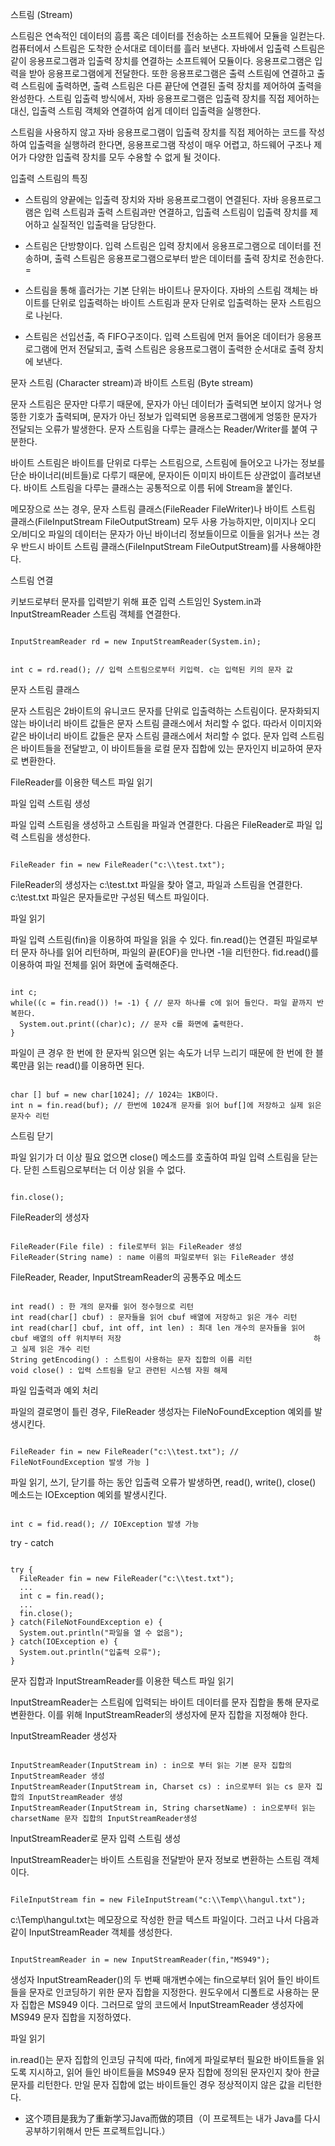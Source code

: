 스트림 (Stream)

스트림은 연속적인 데이터의 흠름 혹은 데이터를 전송하는 소프트웨어 모듈을 일컫는다. 컴퓨터에서 스트림은 도착한 순서대로 데이터를 흘러 보낸다.
자바에서 입출력 스트림은 같이 응용프로그램과 입출력 장치를 연결하는 소프트웨어 모듈이다. 응용프로그램은 입력을 받아 응용프로그램에게 전달한다. 또한 응용프로그램은 출력 스트림에 연결하고 출력 스트림에 출력하면, 출력 스트림은 다른 끝단에 연결된 출력 장치를 제어하여 출력을 완성한다. 스트림 입출력 방식에서, 자바 응용프로그램은 입출력 장치를 직접 제어하는 대신, 입출력 스트림 객체와 연결하여 쉽게 데이터 입출력을 실행한다. 

스트림을 사용하지 않고 자바 응용프로그램이 입출력 장치를 직접 제어하는 코드를 작성하여 입출력을 실행하려 한다면, 응용프로그램 작성이 매우 어렵고, 하드웨어 구조나 제어가 다양한 입출력 장치를 모두 수용할 수 없게 될 것이다. 

입출력 스트림의 특징 

- 스트림의 양끝에는 입출력 장치와 자바 응용프로그램이 연결된다.
자바 응용프로그램은 입력 스트림과 출력 스트림과만 연결하고, 입출력 스트림이 입출력 장치를 제어하고 실질적인 입출력을 담당한다.

- 스트림은 단방향이다.
입력 스트림은 입력 장치에서 응용프로그램으로 데이터를 전송하며, 출력 스트림은 응용프로그램으로부터 받은 데이터를 출력 장치로 전송한다. =

- 스트림을 통해 흘러가는 기본 단위는 바이트나 문자이다.
자바의 스트림 객체는 바이트를 단위로 입출력하는 바이트 스트림과 문자 단위로 입출력하는 문자 스트림으로 나뉜다.

- 스트림은 선입선출, 즉 FIFO구조이다.
입력 스트림에 먼저 들어온 데이터가 응용프로그램에 먼저 전달되고, 출력 스트림은 응용프로그램이 출력한 순서대로 출력 장치에 보낸다.

문자 스트림 (Character stream)과 바이트 스트림 (Byte stream)

문자 스트림은 문자만 다루기 때문에, 문자가 아닌 데이터가 출력되면 보이지 않거나 엉뚱한 기호가 출력되며, 문자가 아닌 정보가 입력되면 응용프로그램에게 엉뚱한 문자가 전달되는 오류가 발생한다. 
문자 스트림을 다루는 클래스는 Reader/Writer를 붙여 구분한다.

바이트 스트림은 바이트를 단위로 다루는 스트림으로, 스트림에 들어오고 나가는 정보를 단순 바이너리(비트들)로 다루기 때문에, 문자이든 이미지 바이트든 상관없이 흘려보낸다. 
바이트 스트림을 다루는 클래스는 공통적으로 이름 뒤에 Stream을 붙인다.

메모장으로 쓰는 경우, 문자 스트림 클래스(FileReader FileWriter)나 바이트 스트림 클래스(FileInputStream FileOutputStream) 모두 사용 가능하지만, 이미지나 오디오/비디오 파일의 데이터는 문자가 아닌 바이너리 정보들이므로 이들을 읽거나 쓰는 경우 반드시 바이트 스트림 클래스(FileInputStream FileOutputStream)를 사용해야한다.

스트림 연결 

키보드로부터 문자를 입력받기 위해 표준 입력 스트임인 System.in과 InputStreamReader 스트림 객체를 연결한다.

<pre><code>
InputStreamReader rd = new InputStreamReader(System.in);
</pre></code>

<pre><code>
int c = rd.read(); // 입력 스트림으로부터 키입력. c는 입력된 키의 문자 값 
</pre></code>

문자 스트림 클래스

문자 스트림은 2바이트의 유니코드 문자를 단위로 입출력하는 스트림이다. 문자화되지 않는 바이너리 바이트 값들은 문자 스트림 클래스에서 처리할 수 없다. 따라서 이미지와 같은 바이너리 바이트 값들은 문자 스트림 클래스에서 처리할 수 없다. 문자 입력 스트림은 바이트들을 전달받고, 이 바이트들을 로컬 문자 집합에 있는 문자인지 비교하여 문자로 변환한다. 

FileReader를 이용한 텍스트 파일 읽기 

파일 입력 스트림 생성 

파일 입력 스트림을 생성하고 스트림을 파일과 연결한다. 다음은 FileReader로 파일 입력 스트림을 생성한다.

<pre><code>
FileReader fin = new FileReader("c:\\test.txt");
</pre></code>

FileReader의 생성자는 c:\\test.txt 파일을 찾아 열고, 파일과 스트림을 연결한다. c:\\test.txt 파일은 문자들로만 구성된 텍스트 파일이다.

파일 읽기

파일 입력 스트림(fin)을 이용하여 파일을 읽을 수 있다. fin.read()는 연결된 파일로부터 문자 하나를 읽어 리턴하며, 파일의 끝(EOF)을 만나면 -1을 리턴한다. fid.read()를 이용하여 파일 전체를 읽어 화면에 출력해준다.

<pre><code>
int c;
while((c = fin.read()) != -1) { // 문자 하나를 c에 읽어 들인다. 파일 끝까지 반복한다.
  System.out.print((char)c); // 문자 c를 화면에 출력한다.
}
</pre></code>

파일이 큰 경우 한 번에 한 문자씩 읽으면 읽는 속도가 너무 느리기 때문에  한 번에 한 블록만큼 읽는 read()를 이용하면 된다.

<pre><code>
char [] buf = new char[1024]; // 1024는 1KB이다. 
int n = fin.read(buf); // 한번에 1024개 문자를 읽어 buf[]에 저장하고 실제 읽은 문자수 리턴 
</pre></code>

스트림 닫기 

파일 읽기가 더 이상 필요 없으면 close() 메소드를 호출하여 파일 입력 스트림을 닫는다. 닫힌 스트림으로부터는 더 이상 읽을 수 없다.

<pre><code>
fin.close();
</pre></code>

FileReader의 생성자 

<pre><code>
FileReader(File file) : file로부터 읽는 FileReader 생성
FileReader(String name) : name 이름의 파일로부터 읽는 FileReader 생성
</pre></code>

FileReader, Reader, InputStreamReader의 공통주요 메소드 

<pre><code>
int read() : 한 개의 문자를 읽어 정수형으로 리턴
int read(char[] cbuf) : 문자들을 읽어 cbuf 배열에 저장하고 읽은 개수 리턴 
int read(char[] cbuf, int off, int len) : 최대 len 개수의 문자들을 읽어 cbuf 배열의 off 위치부터 저장                                           하고 실제 읽은 개수 리턴
String getEncoding() : 스트림이 사용하는 문자 집합의 이름 리턴 
void close() : 입력 스트림을 닫고 관련된 시스템 자원 해제 
</pre></code>

파일 입출력과 예외 처리 

파일의 결로명이 틀린 경우, FileReader 생성자는 FileNoFoundException 예외를 발생시킨다.

<pre><code>
FileReader fin = new FileReader("c:\\test.txt"); // FileNotFoundException 발생 가능 ]
</pre></code>

파일 읽기, 쓰기, 닫기를 하는 동안 입출력 오류가 발생하면, read(), write(), close() 메소드는 IOException 예외를 발생시킨다.

<pre><code>
int c = fid.read(); // IOException 발생 가능
</pre></code>

try - catch 

<pre><code>
try {
  FileReader fin = new FileReader("c:\\test.txt");
  ...
  int c = fin.read();
  ...
  fin.close();
} catch(FileNotFoundException e) {
  System.out.println("파일을 열 수 없음");
} catch(IOException e) {
  System.out.println("입출력 오류");
}
</pre></code>

문자 집합과 InputStreamReader를 이용한 텍스트 파일 읽기

InputStreamReader는 스트림에 입력되는 바이트 데이터를 문자 집합을 통해 문자로 변환한다. 이를 위해 InputStreamReader의 생성자에 문자 집합을 지정해야 한다.

InputStreamReader 생성자

<pre><code>
InputStreamReader(InputStream in) : in으로 부터 읽는 기본 문자 집합의 InputStreamReader 생성 
InputStreamReader(InputStream in, Charset cs) : in으로부터 읽는 cs 문자 집합의 InputStreamReader 생성
InputStreamReader(InputStream in, String charsetName) : in으로부터 읽는 charsetName 문자 집합의 InputStreamReader생성
</pre></code>

InputStreamReader로 문자 입력 스트림 생성

InputStreamReader는 바이트 스트림을 전달받아 문자 정보로 변환하는 스트림 객체이다. 

<pre><code>
FileInputStream fin = new FileInputStream("c:\\Temp\\hangul.txt");
</pre></code>

c:\Temp\hangul.txt는 메모장으로 작성한 한글 텍스트 파일이다. 그러고 나서 다음과 같이 InputStreamReader 객체를 생성한다.

<pre><code>
InputStreamReader in = new InputStreamReader(fin,"MS949");
</pre></code>

생성자 InputStreamReader()의 두 번째 매개변수에는 fin으로부터 읽어 들인 바이트들을 문자로 인코딩하기 위한 문자 집합을 지정한다.
원도우에서 디폴트로 사용하는 문자 집합은 MS949 이다. 그러므로 앞의 코드에서 InputStreamReader 생성자에 MS949 문자 집합을 지정하였다.

파일 읽기

in.read()는 문자 집합의 인코딩 규칙에 따라, fin에게 파일로부터 필요한 바이트들을 읽도록 지시하고, 읽어 들인 바이트들을 MS949 문자 집합에 정의된 문자인지 찾아 한글 문자를 리턴한다. 만일 문자 집합에 없는 바이트들인 경우 정상적이지 않은 값을 리턴한다.


- 这个项目是我为了重新学习Java而做的项目（이 프로젝트는 내가 Java를 다시 공부하기위해서 만든 프로젝트입니다.）
